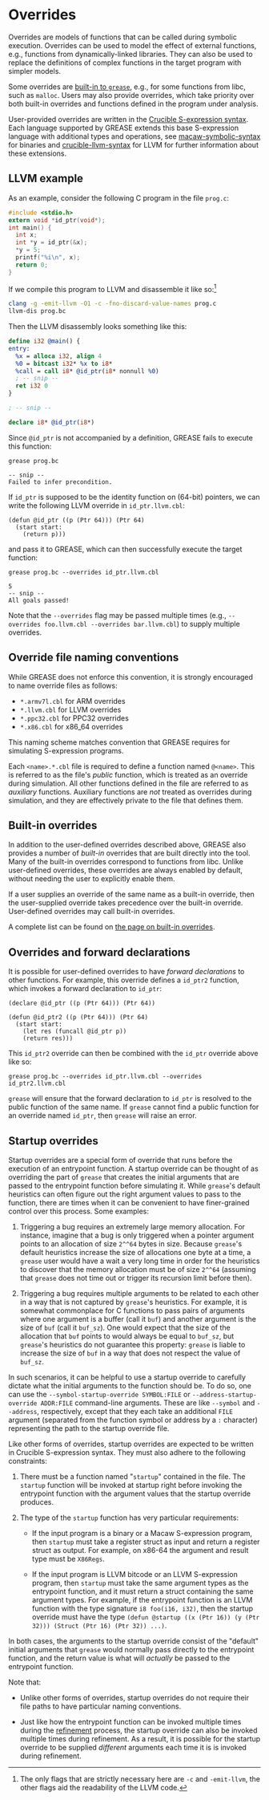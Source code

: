 # Overrides

Overrides are models of functions that can be called during symbolic execution.
Overrides can be used to model the effect of external functions, e.g., functions
from dynamically-linked libraries. They can also be used to replace the
definitions of complex functions in the target program with simpler models.

Some overrides are [built-in to `grease`](builtins.md), e.g., for some functions
from libc, such as `malloc`. Users may also provide overrides, which take
priority over both built-in overrides and functions defined in the program under
analysis.

User-provided overrides are written in the [Crucible S-expression syntax].
Each language supported by GREASE extends this base S-expression language with
additional types and operations, see [macaw-symbolic-syntax] for binaries and
[crucible-llvm-syntax] for LLVM for further information about these extensions.

[Crucible S-expression syntax]: https://github.com/GaloisInc/crucible/tree/master/crucible-syntax
[macaw-symbolic-syntax]: https://github.com/GaloisInc/macaw/tree/master/symbolic-syntax
[crucible-llvm-syntax]: https://github.com/GaloisInc/crucible/tree/master/crucible-llvm-syntax

## LLVM example

As an example, consider the following C program in the file `prog.c`:

```c
#include <stdio.h>
extern void *id_ptr(void*);
int main() {
  int x;
  int *y = id_ptr(&x);
  *y = 5;
  printf("%i\n", x);
  return 0;
}
```

If we compile this program to LLVM and disassemble it like so:[^flags]

```sh
clang -g -emit-llvm -O1 -c -fno-discard-value-names prog.c
llvm-dis prog.bc
```

Then the LLVM disassembly looks something like this:

```llvm
define i32 @main() {
entry:
  %x = alloca i32, align 4
  %0 = bitcast i32* %x to i8*
  %call = call i8* @id_ptr(i8* nonnull %0)
  ; -- snip --
  ret i32 0
}

; -- snip --

declare i8* @id_ptr(i8*)
```

Since `@id_ptr` is not accompanied by a definition, GREASE fails to execute
this function:

```
grease prog.bc

-- snip --
Failed to infer precondition.
```

If `id_ptr` is supposed to be the identity function on (64-bit) pointers, we
can write the following LLVM override in `id_ptr.llvm.cbl`:

```
(defun @id_ptr ((p (Ptr 64))) (Ptr 64)
  (start start:
    (return p)))
```

and pass it to GREASE, which can then successfully execute the target function:

```
grease prog.bc --overrides id_ptr.llvm.cbl

5
-- snip --
All goals passed!
```

Note that the `--overrides` flag may be passed multiple times (e.g.,
`--overrides foo.llvm.cbl --overrides bar.llvm.cbl`) to supply multiple
overrides.

[^flags]: The only flags that are strictly necessary here are `-c` and `-emit-llvm`, the other flags aid the readability of the LLVM code.

## Override file naming conventions

While GREASE does not enforce this convention, it is strongly encouraged to
name override files as follows:

- `*.armv7l.cbl` for ARM overrides
- `*.llvm.cbl` for LLVM overrides
- `*.ppc32.cbl` for PPC32 overrides
- `*.x86.cbl` for x86_64 overrides

This naming scheme matches convention that GREASE requires for simulating
S-expression programs.

Each `<name>.*.cbl` file is required to define a function named `@<name>`.
This is referred to as the file's _public_ function, which is treated as an
override during simulation. All other functions defined in the file are
referred to as _auxiliary_ functions. Auxiliary functions are _not_ treated as
overrides during simulation, and they are effectively private to the file that
defines them.

## Built-in overrides

In addition to the user-defined overrides described above, GREASE also provides
a number of _built-in_ overrides that are built directly into the tool. Many of
the built-in overrides correspond to functions from libc. Unlike user-defined
overrides, these overrides are always enabled by default, without needing the
user to explicitly enable them.

If a user supplies an override of the same name as a built-in override, then the
user-supplied override takes precedence over the built-in override. User-defined
overrides may call built-in overrides.

A complete list can be found on [the page on built-in overrides](builtins.md).

## Overrides and forward declarations

It is possible for user-defined overrides to have _forward declarations_ to
other functions. For example, this override defines a `id_ptr2` function, which
invokes a forward declaration to `id_ptr`:

```
(declare @id_ptr ((p (Ptr 64))) (Ptr 64))

(defun @id_ptr2 ((p (Ptr 64))) (Ptr 64)
  (start start:
    (let res (funcall @id_ptr p))
    (return res)))
```

This `id_ptr2` override can then be combined with the `id_ptr` override above
like so:

```
grease prog.bc --overrides id_ptr.llvm.cbl --overrides id_ptr2.llvm.cbl
```

`grease` will ensure that the forward declaration to `id_ptr` is resolved to
the public function of the same name. If `grease` cannot find a public function
for an override named `id_ptr`, then `grease` will raise an error.

## Startup overrides

Startup overrides are a special form of override that runs before the execution
of an entrypoint function. A startup override can be thought of as overriding
the part of `grease` that creates the initial arguments that are passed to the
entrypoint function before simulating it. While `grease`'s default heuristics
can often figure out the right argument values to pass to the function, there
are times when it can be convenient to have finer-grained control over this
process. Some examples:

1. Triggering a bug requires an extremely large memory allocation. For instance,
   imagine that a bug is only triggered when a pointer argument points to an
   allocation of size `2^^64` bytes in size. Because `grease`'s default
   heuristics increase the size of allocations one byte at a time, a `grease`
   user would have a wait a very long time in order for the heuristics to
   discover that the memory allocation must be of size `2^^64` (assuming that
   `grease` does not time out or trigger its recursion limit before then).

2. Triggering a bug requires multiple arguments to be related to each other in a
   way that is not captured by `grease`'s heuristics. For example, it is
   somewhat commonplace for C functions to pass pairs of arguments where one
   argument is a buffer (call it `buf`) and another argument is the size of
   `buf` (call it `buf_sz`). One would expect that the size of the allocation
   that `buf` points to would always be equal to `buf_sz`, but `grease`'s
   heuristics do not guarantee this property: `grease` is liable to increase the
   size of `buf` in a way that does not respect the value of `buf_sz`.

In such scenarios, it can be helpful to use a startup override to carefully
dictate what the initial arguments to the function should be. To do so, one can
use the `--symbol-startup-override SYMBOL:FILE` or `--address-startup-override
ADDR:FILE` command-line arguments. These are like `--symbol` and `--address`,
respectively, except that they each take an additional `FILE` argument
(separated from the function symbol or address by a `:` character) representing
the path to the startup override file.

Like other forms of overrides, startup overrides are expected to be written in
Crucible S-expression syntax. They must also adhere to the following
constraints:

1. There must be a function named "`startup`" contained in the file. The
   `startup` function will be invoked at startup right before invoking the
   entrypoint function with the argument values that the startup override
   produces.

2. The type of the `startup` function has very particular requirements:

   * If the input program is a binary or a Macaw S-expression program, then
     `startup` must take a register struct as input and return a register struct
     as output. For example, on x86-64 the argument and result type must be
     `X86Regs`.

   * If the input program is LLVM bitcode or an LLVM S-expression program, then
     `startup` must take the same argument types as the entrypoint function,
     and it must return a struct containing the same argument types. For
     example, if the entrypoint function is an LLVM function with the type
     signature `i8 foo(i16, i32)`, then the startup override must have the type
     `(defun @startup ((x (Ptr 16)) (y (Ptr 32))) (Struct (Ptr 16) (Ptr 32))
     ...)`.

  In both cases, the arguments to the startup override consist of the "default"
  initial arguments that `grease` would normally pass directly to the
  entrypoint function, and the return value is what will _actually_ be passed
  to the entrypoint function.

Note that:

* Unlike other forms of overrides, startup overrides do not require their file
  paths to have particular naming conventions.

* Just like how the entrypoint function can be invoked multiple times during
  the [refinement](./refinement.md) process, the startup override can also be
  invoked multiple times during refinement. As a result, it is possible for the
  startup override to be supplied _different_ arguments each time it is is
  invoked during refinement.

<!-- Copyright (c) Galois, Inc. 2024. -->
